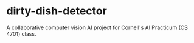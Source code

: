 # dirty-dish-detector
A collaborative computer vision AI project for Cornell's AI Practicum (CS 4701) class. 
